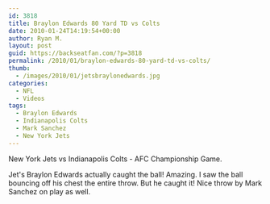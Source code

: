 ```yaml
---
id: 3818
title: Braylon Edwards 80 Yard TD vs Colts
date: 2010-01-24T14:19:54+00:00
author: Ryan M.
layout: post
guid: https://backseatfan.com/?p=3818
permalink: /2010/01/braylon-edwards-80-yard-td-vs-colts/
thumb:
  - /images/2010/01/jetsbraylonedwards.jpg
categories:
  - NFL
  - Videos
tags:
  - Braylon Edwards
  - Indianapolis Colts
  - Mark Sanchez
  - New York Jets
---
```


<div class="entry">
  <p>
    New York Jets vs Indianapolis Colts - AFC Championship Game.<br />
  </p>

  <p>
    Jet's Braylon Edwards actually caught the ball! Amazing. I saw the ball bouncing off his chest the entire throw. But he caught it! Nice throw by Mark Sanchez on play as well.
  </p>
</div>
